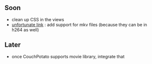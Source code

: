 ## Soon
* clean up CSS in the views
* [unfortunate link](http://h264.code-shop.com/trac/discussion/topic/98) : add support for mkv files (because they can be in h264 as well)


## Later
* once CouchPotato supports movie library, integrate that

